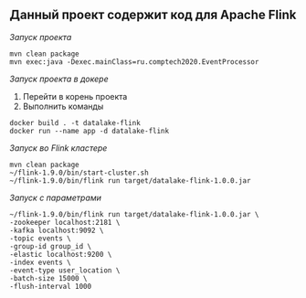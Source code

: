 ## Данный проект содержит код для Apache Flink

*Запуск проекта*

```
mvn clean package
mvn exec:java -Dexec.mainClass=ru.comptech2020.EventProcessor
```

*Запуск проекта в докере*
1. Перейти в корень проекта
2. Выполнить команды

```
docker build . -t datalake-flink
docker run --name app -d datalake-flink
```

*Запуск во Flink кластере*

```
mvn clean package
~/flink-1.9.0/bin/start-cluster.sh
~/flink-1.9.0/bin/flink run target/datalake-flink-1.0.0.jar
```

*Запуск с параметрами*
```
~/flink-1.9.0/bin/flink run target/datalake-flink-1.0.0.jar \
-zookeeper localhost:2181 \
-kafka localhost:9092 \
-topic events \
-group-id group_id \
-elastic localhost:9200 \
-index events \
-event-type user_location \
-batch-size 15000 \
-flush-interval 1000
```
